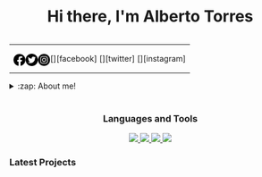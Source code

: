<h1 align="center">Hi there, I'm Alberto Torres </h1>

<table align="right">
<tr>
<td>

[<img align="left" alt="Alberto Torres | Facebook" width="22px" src="./src/facebook.png" />][facebook]
[<img align="left" alt="@Alberto_9808 | Twitter" width="22px" src="./src/twitter.png" />][twitter]
[<img align="left" alt="@alberto_torres1998 | Instagram" width="22px" src="./src/instagram.png" />][instagram]

</td>
</tr>
</table>


<details>
  <summary>:zap: About me!</summary>

### 💻 Software Engineer !!
- 👨‍💻 I currently work as a freelancer. I am a web and mobile developer dedicated to creating software solutions using frameworks such as React.js, React Native, and Expo.
- 🤓 My main programming languages are JavaScript, TypeScript, and Node.js.
- 🔥 I have knowledge about the use of Backend as a Service platforms such as Firebase.
- 🍃 I have also worked with database systems such as Mongo Db, MySQL, PostgreSQL, and Firestore.
</details>

<br />

<h3 align="center">Languages and Tools</h3>

<p align="center">
    <a href="" target="_blank"> <img src="https://img.shields.io/badge/Ubuntu-E95420?style=for-the-badge&logo=ubuntu&logoColor=white"/> </a>
    <a href="" target="_blank"> <img src="https://img.shields.io/badge/OS-Windows-informational?style=flat&logo=windows&&logoColor=white&color=2bbc8a"/> </a>
    <a href="" target="_blank"> <img src="https://img.shields.io/badge/Code-JavaScript-informational?style=flat&logo=javascript&logoColor=white&color=2bbc8a"/> </a>
    <a href="" target="_blank"> <img src="https://img.shields.io/badge/Code-HTML5-informational?style=flat&logo=html5&logoColor=white&color=2bbc8a"/> </a>
</p>

### Latest Projects